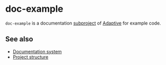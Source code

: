 # doc-example

`doc-example` is a documentation [subproject](def://) of [Adaptive](def://) for example code.

## See also

- [Documentation system](guide://)
- [Project structure](guide://)
